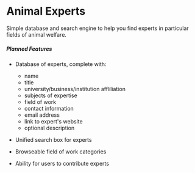 # Animal Experts
Simple database and search engine to help you find experts in particular fields of animal welfare.

##### Planned Features

* Database of experts, complete with:
  * name
  * title
  * university/business/institution affliliation
  * subjects of expertise
  * field of work
  * contact information
  * email address
  * link to expert's website
  * optional description

* Unified search box for experts
* Browseable field of work categories
* Ability for users to contribute experts
